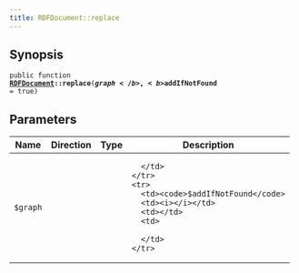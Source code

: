 ```yaml
---
title: RDFDocument::replace
---
```


## Synopsis

<code>public function <b><a href="RDFDocument">RDFDocument</a>::replace</b>(<b>$graph</b>, <b>$addIfNotFound</b> = true)</code>

## Parameters

<table>
  <thead>
    <tr>
      <th>Name</th>
      <th>Direction</th>
      <th>Type</th>
      <th>Description</th>
    </tr>
  </thead>
  <tbody>
    <tr>
      <td><code>$graph</code>
      <td><i></i></td>
      <td></td>
      <td>

      </td>
    </tr>
    <tr>
      <td><code>$addIfNotFound</code>
      <td><i></i></td>
      <td></td>
      <td>

      </td>
    </tr>
  </tbody>
</table>

